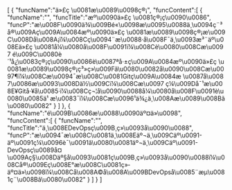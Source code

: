 [
	{
		"funcName":"ä»£ç \u0081æ\u0089\u0098ç®¡",
		"funcContent":[
			{
				"funcName":"",
				"funcTitle":"æº\u0090ä»£ç \u0081ç®¡ç\u0090\u0086",
				"funcP":"æ\u008F\u0090ä¾\u009Bé«\u0098æ\u0095\u0088ä¸\u0094ç¨³å®\u009Aç\u009A\u0084æº\u0090ä»£ç \u0081æ\u0089\u0098ç®¡æ\u009C\u008Då\u008A¡ï¼\u008Cç\u0094¨æ\u0088·å\u008F¯ä¸\u0093æ³¨äº\u008Eä»£ç \u0081å¼\u0080å\u008F\u0091ï¼\u008Cè\u0080\u008Cæ\u0097 é\u009C\u0080è´¹å¿\u0083ç®¡ç\u0090\u0086è\u0087ªå·±ç\u009A\u0084æº\u0090ä»£ç \u0081æ\u0089\u0098ç®¡ç³»ç»\u009Fã\u0080\u0082å\u0090\u008Cæ\u0097¶ï¼\u008Cæ\u0094¯æ\u008C\u0081Gitç\u009A\u0084æ \u0087å\u0087\u0086æ\u0093\u008Dä½\u009Cï¼\u008Cæ\u0097 ç¼\u009Då¯¹æ\u008E¥Gitå·¥å\u0085·ï¼\u008Cç¬¦å\u0090\u0088å¼\u0080å\u008F\u0091è\u0080\u0085ä¹ æ\u0083¯ï¼\u008Cæ\u0096¹ä¾¿ä¸\u008Aæ\u0089\u008Bã\u0080\u0082"
			}
		]
	},
	{
		"funcName":"é\u009B\u0086æ\u0088\u0090äº¤ä»\u0098",
		"funcContent":[
			{
				"funcName":"",
				"funcTitle":"ä¸\u008EDevOpsç\u009B¸ç»\u0093å\u0090\u0088",
				"funcP":"æ\u0094¯æ\u008C\u0081ä¸\u008Eäº¬ä¸\u009Cäº\u0091-äº\u0091ç¼\u0096è¯\u0091ã\u0080\u0081äº¬ä¸\u009Cäº\u0091-DevOpsç­\u0089å¤\u009Aç§\u008Däº§å\u0093\u0081ç\u009B¸ç»\u0093å\u0090\u0088ï¼\u008Cå®\u009Eç\u008E°æ\u008C\u0081ç»­äº¤ä»\u0098ï¼\u008Cå\u008A©å\u008A\u009BDevOpså\u0085¨æµ\u0081ç¨\u008Bã\u0080\u0082"
			}
		]
	}
]